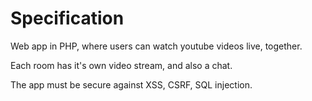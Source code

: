 Specification
==============

Web app in PHP, where users can watch youtube videos live, together.

Each room has it's own video stream, and also a chat.

The app must be secure against XSS, CSRF, SQL injection.